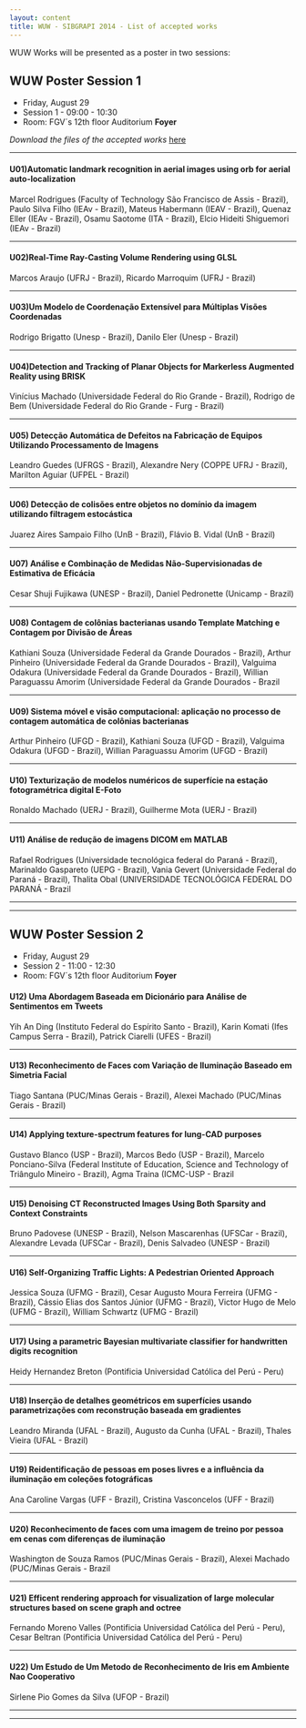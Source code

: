 ```yaml
---
layout: content
title: WUW - SIBGRAPI 2014 - List of accepted works
---
```

WUW Works will be presented as a poster in two sessions: 

## WUW Poster Session 1

- Friday, August 29
- Session 1 - 09:00 - 10:30
- Room: FGV´s 12th floor Auditorium **Foyer**

_Download the files of the accepted works_ [here](http://bibliotecadigital.fgv.br/dspace/bitstream/handle/10438/11952/WUW-SIBGRAPI-2014.pdf?sequence=1)


* * *
#### U01)Automatic landmark recognition in aerial images using orb for aerial auto-localization
Marcel Rodrigues (Faculty of Technology São Francisco de Assis - Brazil), Paulo Silva Filho (IEAv - Brazil), Mateus Habermann (IEAV - Brazil), Quenaz Eller (IEAv - Brazil), Osamu Saotome (ITA - Brazil), Elcio Hideiti Shiguemori (IEAv - Brazil)

* * *
#### U02)Real-Time Ray-Casting Volume Rendering using GLSL
Marcos Araujo (UFRJ - Brazil), Ricardo Marroquim (UFRJ - Brazil)

* * *
#### U03)Um Modelo de Coordenação Extensível para Múltiplas Visões Coordenadas
Rodrigo Brigatto (Unesp - Brazil), Danilo Eler (Unesp - Brazil)

* * *
#### U04)Detection and Tracking of Planar Objects for Markerless Augmented Reality using BRISK
Vinícius Machado (Universidade Federal do Rio Grande - Brazil), Rodrigo de Bem (Universidade Federal do Rio Grande - Furg - Brazil)

* * *
#### U05) Detecção Automática de Defeitos na Fabricação de Equipos Utilizando Processamento de Imagens
Leandro Guedes (UFRGS - Brazil), Alexandre Nery (COPPE UFRJ - Brazil),  Marilton Aguiar (UFPEL - Brazil)

* * *
#### U06) Detecção de colisões entre objetos no domínio da imagem utilizando filtragem estocástica
Juarez Aires Sampaio Filho (UnB - Brazil), Flávio B. Vidal (UnB - Brazil)

* * *
#### U07) Análise e Combinação de Medidas Não-Supervisionadas de Estimativa de Eficácia
Cesar Shuji Fujikawa (UNESP - Brazil), Daniel Pedronette (Unicamp - Brazil)

* * *
#### U08) Contagem de colônias bacterianas usando Template Matching e Contagem por Divisão de Áreas
Kathiani Souza (Universidade Federal da Grande Dourados - Brazil), Arthur Pinheiro (Universidade Federal da Grande Dourados - Brazil), Valguima Odakura (Universidade Federal da Grande Dourados - Brazil), Willian Paraguassu Amorim (Universidade Federal da Grande Dourados - Brazil

* * *
#### U09) Sistema móvel e visão computacional: aplicação no processo de contagem automática de colônias bacterianas
Arthur Pinheiro (UFGD - Brazil), Kathiani Souza (UFGD - Brazil), Valguima Odakura (UFGD - Brazil), Willian Paraguassu Amorim (UFGD - Brazil)

* * *
#### U10) Texturização de modelos numéricos de superfície na estação fotogramétrica digital E-Foto
Ronaldo Machado (UERJ - Brazil), Guilherme Mota (UERJ - Brazil)

* * *
#### U11) Análise de redução de imagens DICOM em MATLAB
Rafael Rodrigues (Universidade tecnológica federal do Paraná - Brazil), Marinaldo Gaspareto (UEPG - Brazil), Vania Gevert (Universidade Federal do Paraná - Brazil), Thalita Obal (UNIVERSIDADE TECNOLÓGICA FEDERAL DO PARANÁ - Brazil

* * *
* * *

## WUW Poster Session 2

- Friday, August 29
- Session 2 - 11:00 - 12:30
- Room: FGV´s 12th floor Auditorium **Foyer**

#### U12) Uma Abordagem Baseada em Dicionário para Análise de Sentimentos em Tweets
Yih An Ding (Instituto Federal do Espírito Santo - Brazil), Karin Komati (Ifes Campus Serra - Brazil), Patrick Ciarelli (UFES - Brazil)

* * *
#### U13) Reconhecimento de Faces com Variação de Iluminação Baseado em Simetria Facial
Tiago Santana (PUC/Minas Gerais - Brazil), Alexei Machado (PUC/Minas Gerais - Brazil)

* * *
#### U14) Applying texture-spectrum features for lung-CAD purposes
Gustavo Blanco (USP - Brazil), Marcos Bedo (USP - Brazil), Marcelo Ponciano-Silva (Federal Institute of Education, Science and Technology of Triângulo Mineiro - Brazil), Agma Traina (ICMC-USP - Brazil

* * *
#### U15) Denoising CT Reconstructed Images Using Both Sparsity and Context Constraints
Bruno Padovese (UNESP - Brazil), Nelson Mascarenhas (UFSCar - Brazil), Alexandre Levada (UFSCar - Brazil), Denis Salvadeo (UNESP - Brazil)

* * *
#### U16) Self-Organizing Traffic Lights: A Pedestrian Oriented Approach
Jessica Souza (UFMG - Brazil), Cesar Augusto Moura Ferreira (UFMG - Brazil), Cássio Elias dos Santos Júnior (UFMG - Brazil), Victor Hugo de Melo (UFMG - Brazil), William Schwartz (UFMG - Brazil)

* * *
#### U17) Using a parametric Bayesian multivariate classifier for handwritten digits recognition
Heidy Hernandez Breton (Pontificia Universidad Católica del Perú - Peru)

* * *
#### U18) Inserção de detalhes geométricos em superfícies usando parametrizações com reconstrução baseada em gradientes
Leandro Miranda (UFAL - Brazil), Augusto da Cunha (UFAL - Brazil), Thales Vieira (UFAL - Brazil)

* * *
#### U19) Reidentificação de pessoas em poses livres e a influência da iluminação em coleções fotográficas
Ana Caroline Vargas (UFF - Brazil), Cristina Vasconcelos (UFF - Brazil)

* * *
#### U20) Reconhecimento de faces com uma imagem de treino por pessoa em cenas com diferenças de iluminação
Washington de Souza Ramos (PUC/Minas Gerais - Brazil), Alexei Machado (PUC/Minas Gerais - Brazil

* * *
#### U21) Efficent rendering approach for visualization of large molecular structures based on scene graph and octree
Fernando Moreno Valles (Pontificia Universidad Católica del Perú - Peru), Cesar Beltran (Pontificia Universidad Católica del Perú - Peru)

* * *
#### U22) Um Estudo de Um Metodo de Reconhecimento de Iris em Ambiente Nao Cooperativo
Sirlene Pio Gomes da Silva (UFOP - Brazil)

* * *
* * *
